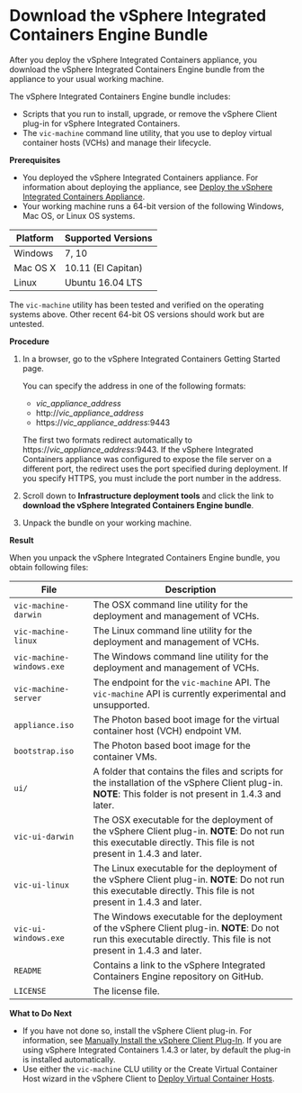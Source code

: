 # Download the vSphere Integrated Containers Engine Bundle 

After you deploy the vSphere Integrated Containers appliance, you download the vSphere Integrated Containers Engine bundle from the appliance to your usual working machine.

The vSphere Integrated Containers Engine bundle includes: 

- Scripts that you run to install, upgrade, or remove the vSphere Client plug-in for vSphere Integrated Containers.
- The `vic-machine` command line utility, that you use to deploy virtual container hosts (VCHs) and manage their lifecycle. 

**Prerequisites**

- You deployed the vSphere Integrated Containers appliance. For information about deploying the appliance, see [Deploy the vSphere Integrated Containers Appliance](deploy_vic_appliance.md).
- Your working machine runs a 64-bit version of the following Windows, Mac OS, or Linux OS systems.   

|**Platform**|**Supported Versions**|
|---|---|
|Windows|7, 10|
|Mac OS X |10.11 (El Capitan)|
|Linux|Ubuntu 16.04 LTS|

The `vic-machine` utility has been tested and verified on the operating systems above. Other recent 64-bit OS versions should work but are untested.

**Procedure**

1. In a browser, go to the vSphere Integrated Containers Getting Started page.

    You can specify the address in one of the following formats:

    - <i>vic_appliance_address</i>
    - http://<i>vic_appliance_address</i>
    - https://<i>vic_appliance_address</i>:9443

    The first two formats redirect automatically to https://<i>vic_appliance_address</i>:9443. If the vSphere Integrated Containers appliance was configured to expose the file server on a different port, the redirect uses the port specified during deployment. If you specify HTTPS, you must include the port number in the address.
2. Scroll down to **Infrastructure deployment tools** and click the link to **download the vSphere Integrated Containers Engine bundle**.
3. Unpack the bundle on your working machine.

**Result**

When you unpack the vSphere Integrated Containers Engine bundle, you obtain following files:

| **File** | **Description** |
| --- | --- |
|`vic-machine-darwin` | The OSX command line utility for the deployment and management of VCHs. | 
|`vic-machine-linux` | The Linux command line utility for the deployment and management of VCHs. | 
|`vic-machine-windows.exe` | The Windows command line utility for the deployment and management of VCHs.| 
|`vic-machine-server`| The endpoint for the `vic-machine` API. The `vic-machine` API is currently experimental and unsupported.|
|`appliance.iso` | The Photon based boot image for the virtual container host (VCH) endpoint VM. |
|`bootstrap.iso` | The Photon based boot image for the container VMs.|
|`ui/` | A folder that contains the files and scripts for the installation of the vSphere Client plug-in. **NOTE**: This folder is not present in 1.4.3 and later.| 
|`vic-ui-darwin` | The OSX executable for the deployment of the vSphere Client plug-in. **NOTE**: Do not run this executable directly. This file is not present in 1.4.3 and later.| 
|`vic-ui-linux` | The Linux executable for the deployment of the vSphere Client plug-in. **NOTE**: Do not run this executable directly. This file is not present in 1.4.3 and later.| 
|`vic-ui-windows.exe` | The Windows executable for the deployment of the vSphere Client plug-in. **NOTE**: Do not run this executable directly. This file is not present in 1.4.3 and later.| 
|`README`|Contains a link to the vSphere Integrated Containers Engine repository on GitHub. |
|`LICENSE`|The license file. |

**What to Do Next**

- If you have not done so, install the vSphere Client plug-in. For information, see [Manually Install the vSphere Client Plug-In](install_vic_plugin.md). If you are using vSphere Integrated Containers 1.4.3 or later, by default the plug-in is installed automatically.   
- Use either the `vic-machine` CLU utility or the Create Virtual Container Host wizard in the vSphere Client to [Deploy Virtual Container Hosts](deploy_vch.md).